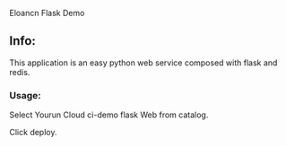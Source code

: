 Eloancn Flask  Demo

## Info:

This application is an easy python web service composed with flask and redis.

### Usage:

Select Yourun Cloud ci-demo flask Web from catalog.

Click deploy.     
